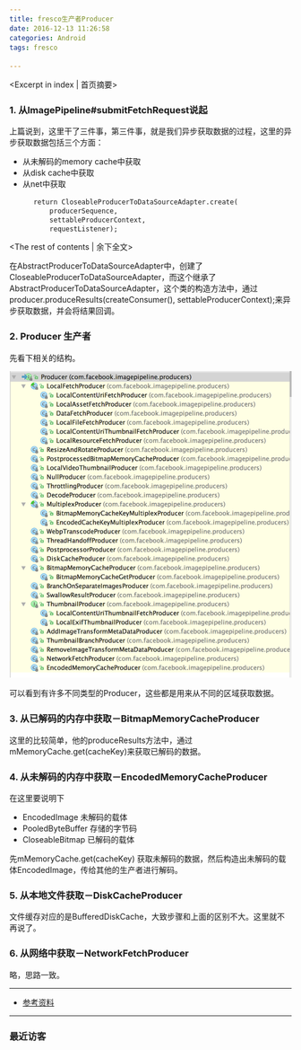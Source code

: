 ```yaml
---
title: fresco生产者Producer
date: 2016-12-13 11:26:58
categories: Android
tags: fresco

---
```

<Excerpt in index | 首页摘要>
### 1. 从ImagePipeline#submitFetchRequest说起

上篇说到，这里干了三件事，第三件事，就是我们异步获取数据的过程，这里的异步获取数据包括三个方面：

* 从未解码的memory cache中获取
* 从disk cache中获取
* 从net中获取

```
      return CloseableProducerToDataSourceAdapter.create(
          producerSequence,
          settableProducerContext,
          requestListener);
```

<!-- more -->
<The rest of contents | 余下全文>


在AbstractProducerToDataSourceAdapter中，创建了CloseableProducerToDataSourceAdapter，而这个继承了AbstractProducerToDataSourceAdapter，这个类的构造方法中，通过producer.produceResults(createConsumer(), settableProducerContext);来异步获取数据，并会将结果回调。


### 2. Producer 生产者

先看下相关的结构。

![](/images/fresco/fresco_2.png)

可以看到有许多不同类型的Producer，这些都是用来从不同的区域获取数据。


### 3. 从已解码的内存中获取－BitmapMemoryCacheProducer


这里的比较简单，他的produceResults方法中，通过mMemoryCache.get(cacheKey)来获取已解码的数据。

### 4. 从未解码的内存中获取－EncodedMemoryCacheProducer


在这里要说明下

* EncodedImage 未解码的载体
* PooledByteBuffer 存储的字节码
* CloseableBitmap 已解码的载体


先mMemoryCache.get(cacheKey) 获取未解码的数据，然后构造出未解码的载体EncodedImage，传给其他的生产者进行解码。

### 5. 从本地文件获取－DiskCacheProducer

文件缓存对应的是BufferedDiskCache，大致步骤和上面的区别不大。这里就不再说了。

### 6. 从网络中获取－NetworkFetchProducer

略，思路一致。


_ _ _

* [参考资料](https://github.com/desmond1121/Fresco-Source-Analysis/blob/master/Fresco%E6%BA%90%E7%A0%81%E5%88%86%E6%9E%90(5)%20-%20Producer%E6%B5%81%E6%B0%B4%E7%BA%BF.md)



---

### 最近访客

<ul class="ds-recent-visitors" data-num-items="46" data-avatar-size="40"></ul>


